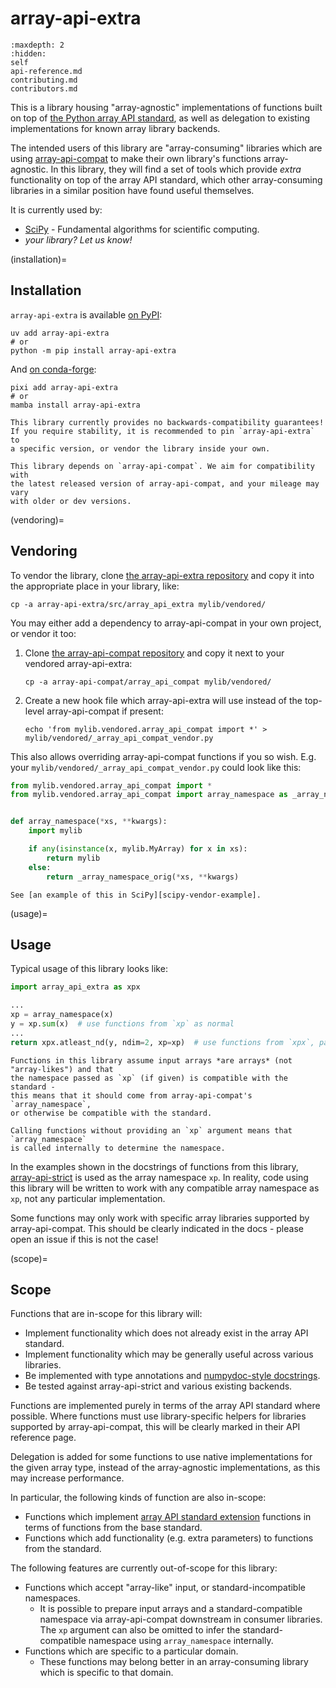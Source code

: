 # array-api-extra

```{toctree}
:maxdepth: 2
:hidden:
self
api-reference.md
contributing.md
contributors.md
```

This is a library housing "array-agnostic" implementations of functions built on
top of [the Python array API standard](https://data-apis.org/array-api/), as
well as delegation to existing implementations for known array library backends.

The intended users of this library are "array-consuming" libraries which are
using [array-api-compat](https://data-apis.org/array-api-compat/) to make their
own library's functions array-agnostic. In this library, they will find a set of
tools which provide _extra_ functionality on top of the array API standard,
which other array-consuming libraries in a similar position have found useful
themselves.

It is currently used by:

- [SciPy](https://github.com/scipy/scipy) - Fundamental algorithms for
  scientific computing.
- _your library? Let us know!_

(installation)=

## Installation

`array-api-extra` is available
[on PyPI](https://pypi.org/project/array-api-extra/):

```shell
uv add array-api-extra
# or
python -m pip install array-api-extra
```

And
[on conda-forge](https://prefix.dev/channels/conda-forge/packages/array-api-extra):

```shell
pixi add array-api-extra
# or
mamba install array-api-extra
```

```{warning}
This library currently provides no backwards-compatibility guarantees!
If you require stability, it is recommended to pin `array-api-extra` to
a specific version, or vendor the library inside your own.
```

```{note}
This library depends on `array-api-compat`. We aim for compatibility with
the latest released version of array-api-compat, and your mileage may vary
with older or dev versions.
```

(vendoring)=

## Vendoring

To vendor the library, clone
[the array-api-extra repository](https://github.com/data-apis/array-api-extra)
and copy it into the appropriate place in your library, like:

```
cp -a array-api-extra/src/array_api_extra mylib/vendored/
```

You may either add a dependency to array-api-compat in your own project, or
vendor it too:

1. Clone
   [the array-api-compat repository](https://github.com/data-apis/array-api-compat)
   and copy it next to your vendored array-api-extra:

   ```
   cp -a array-api-compat/array_api_compat mylib/vendored/
   ```

2. Create a new hook file which array-api-extra will use instead of the
   top-level array-api-compat if present:

   ```
   echo 'from mylib.vendored.array_api_compat import *' > mylib/vendored/_array_api_compat_vendor.py
   ```

This also allows overriding array-api-compat functions if you so wish. E.g. your
`mylib/vendored/_array_api_compat_vendor.py` could look like this:

```python
from mylib.vendored.array_api_compat import *
from mylib.vendored.array_api_compat import array_namespace as _array_namespace_orig


def array_namespace(*xs, **kwargs):
    import mylib

    if any(isinstance(x, mylib.MyArray) for x in xs):
        return mylib
    else:
        return _array_namespace_orig(*xs, **kwargs)
```

```{tip}
See [an example of this in SciPy][scipy-vendor-example].
```

[scipy-vendor-example]:
https://github.com/scipy/scipy/blob/main/scipy/_lib/_array_api_compat_vendor.py

(usage)=

## Usage

Typical usage of this library looks like:

```python
import array_api_extra as xpx

...
xp = array_namespace(x)
y = xp.sum(x)  # use functions from `xp` as normal
...
return xpx.atleast_nd(y, ndim=2, xp=xp)  # use functions from `xpx`, passing `xp=xp`
```

```{note}
Functions in this library assume input arrays *are arrays* (not "array-likes") and that
the namespace passed as `xp` (if given) is compatible with the standard -
this means that it should come from array-api-compat's `array_namespace`,
or otherwise be compatible with the standard.

Calling functions without providing an `xp` argument means that `array_namespace`
is called internally to determine the namespace.
```

In the examples shown in the docstrings of functions from this library,
[array-api-strict](https://data-apis.org/array-api-strict/) is used as the array
namespace `xp`. In reality, code using this library will be written to work with
any compatible array namespace as `xp`, not any particular implementation.

Some functions may only work with specific array libraries supported by
array-api-compat. This should be clearly indicated in the docs - please open an
issue if this is not the case!

(scope)=

## Scope

Functions that are in-scope for this library will:

- Implement functionality which does not already exist in the array API
  standard.
- Implement functionality which may be generally useful across various
  libraries.
- Be implemented with type annotations and
  [numpydoc-style docstrings](https://numpydoc.readthedocs.io/en/latest/format.html).
- Be tested against array-api-strict and various existing backends.

Functions are implemented purely in terms of the array API standard where
possible. Where functions must use library-specific helpers for libraries
supported by array-api-compat, this will be clearly marked in their API
reference page.

Delegation is added for some functions to use native implementations for the
given array type, instead of the array-agnostic implementations, as this may
increase performance.

In particular, the following kinds of function are also in-scope:

- Functions which implement
  [array API standard extension](https://data-apis.org/array-api/2023.12/extensions/index.html)
  functions in terms of functions from the base standard.
- Functions which add functionality (e.g. extra parameters) to functions from
  the standard.

The following features are currently out-of-scope for this library:

- Functions which accept "array-like" input, or standard-incompatible
  namespaces.
  - It is possible to prepare input arrays and a standard-compatible namespace
    via array-api-compat downstream in consumer libraries. The `xp` argument can
    also be omitted to infer the standard-compatible namespace using
    `array_namespace` internally.
- Functions which are specific to a particular domain.
  - These functions may belong better in an array-consuming library which is
    specific to that domain.
